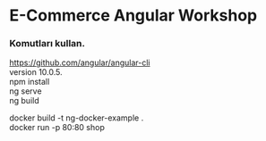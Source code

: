 # E-Commerce Angular Workshop

### Komutları kullan.

https://github.com/angular/angular-cli <br />
version 10.0.5. <br />
npm install <br />
ng serve <br />
ng build <br />

docker build -t ng-docker-example . <br />
docker run -p 80:80 shop <br />
